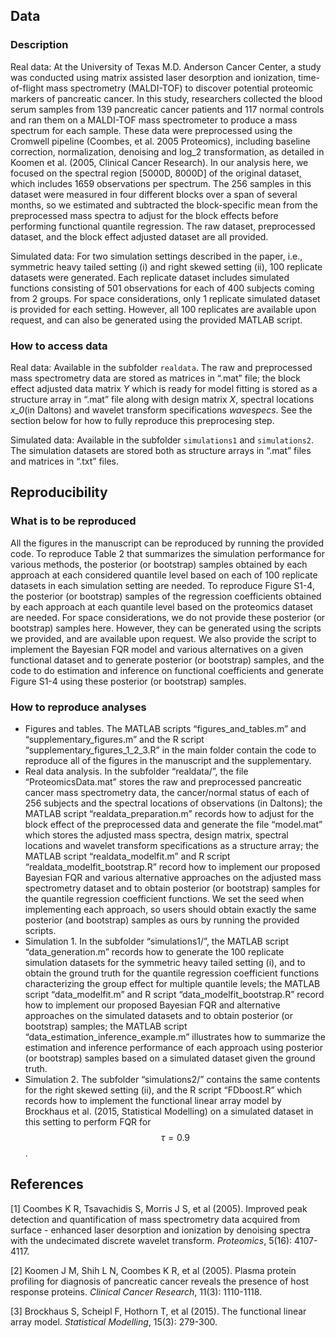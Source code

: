 ## Data 

### Description 

Real data: At the University of Texas M.D. Anderson Cancer Center, a study was conducted using matrix assisted laser desorption and ionization, time-of-flight mass spectrometry (MALDI-TOF) to discover potential proteomic markers of pancreatic cancer. In this study, researchers collected the blood serum samples from 139 pancreatic cancer patients and 117 normal controls and ran them on a MALDI-TOF mass spectrometer to produce a mass spectrum for each sample.  These data were preprocessed using the Cromwell pipeline (Coombes, et al. 2005 Proteomics), including baseline correction, normalization, denoising and log_2 transformation, as detailed in Koomen et al. (2005, Clinical Cancer Research).  In our analysis here, we focused on the spectral region [5000D, 8000D] of the original dataset, which includes 1659 observations per spectrum. The 256 samples in this dataset were measured in four different blocks over a span of several months, so we estimated and subtracted the block-specific mean from the preprocessed mass spectra to adjust for the block effects before performing functional quantile regression. The raw dataset, preprocessed dataset, and the block effect adjusted dataset are all provided.

Simulated data: For two simulation settings described in the paper, i.e., symmetric heavy tailed setting (i) and right skewed setting (ii), 100 replicate datasets were generated. Each replicate dataset includes simulated functions consisting of 501 observations for each of 400 subjects coming from 2 groups. For space considerations, only 1 replicate simulated dataset is provided for each setting. However, all 100 replicates are available upon request, and can also be generated using the provided MATLAB script.

### How to access data 

Real data: Available in the subfolder ```realdata```. The raw and preprocessed mass spectrometry data are stored as matrices in “.mat” file; the block effect adjusted data matrix _Y_ which is ready for model fitting is stored as a structure array in “.mat” file along with design matrix _X_, spectral locations _x_0_(in Daltons) and wavelet transform specifications _wavespecs_. See the section below for how to fully reproduce this preprocesing step. 

Simulated data: Available in the subfolder ```simulations1``` and ```simulations2```. The simulation datasets are stored both as structure arrays in “.mat” files and matrices in “.txt” files. 

## Reproducibility

### What is to be reproduced    
All the figures in the manuscript can be reproduced by running the provided code. To reproduce Table 2 that summarizes the simulation performance for various methods, the posterior (or bootstrap) samples obtained by each approach at each considered quantile level based on each of 100 replicate datasets in each simulation setting are needed. To reproduce Figure S1-4, the posterior (or bootstrap) samples of the regression coefficients obtained by each approach at each quantile level based on the proteomics dataset are needed. For space considerations, we do not provide these posterior (or bootstrap) samples here.  However, they can be generated using the scripts we provided, and are available upon request. We also provide the script to implement the Bayesian FQR model and various alternatives on a given functional dataset and to generate posterior (or bootstrap) samples, and the code to do estimation and inference on functional coefficients and generate Figure S1-4 using these posterior (or bootstrap) samples.

### How to reproduce analyses     
- Figures and tables. The MATLAB scripts “figures_and_tables.m” and “supplementary_figures.m” and the R script “supplementary_figures_1_2_3.R” in the main folder contain the code to reproduce all of the figures in the manuscript and the supplementary. 
- Real data analysis. In the subfolder “realdata/”, the file “ProteomicsData.mat” stores the raw and preprocessed pancreatic cancer mass spectrometry data, the cancer/normal status of each of 256 subjects and the spectral locations of observations (in Daltons); the MATLAB script “realdata_preparation.m” records how to adjust for the block effect of the preprocessed data and generate the file “model.mat” which stores the adjusted mass spectra, design matrix, spectral locations and wavelet transform specifications as a structure array; the MATLAB script “realdata_modelfit.m” and R script “realdata_modelfit_bootstrap.R” record how to implement our proposed Bayesian FQR and various alternative approaches on the adjusted mass spectrometry dataset and to obtain posterior (or bootstrap) samples for the quantile regression coefficient functions. We set the seed when implementing each approach, so users should obtain exactly the same posterior (and bootstrap) samples as ours by running the provided scripts.
- Simulation 1. In the subfolder “simulations1/”, the MATLAB script “data_generation.m” records how to generate the 100 replicate simulation datasets for the symmetric heavy tailed setting (i), and to obtain the ground truth for the quantile regression coefficient functions characterizing the group effect for multiple quantile levels; the MATLAB script “data_modelfit.m” and R script “data_modelfit_bootstrap.R” record how to implement our proposed Bayesian FQR and alternative approaches on the simulated datasets and to obtain posterior (or bootstrap) samples; the MATLAB script “data_estimation_inference_example.m” illustrates how to summarize the estimation and inference performance of each approach using posterior (or bootstrap) samples based on a simulated dataset given the ground truth.
- Simulation 2. The subfolder “simulations2/” contains the same contents for the right skewed setting (ii), and the R script “FDboost.R” which records how to implement the functional linear array model by Brockhaus et al. (2015, Statistical Modelling) on a simulated dataset in this setting to perform FQR for $$\tau=0.9$$.

## References
[1] Coombes K R, Tsavachidis S, Morris J S, et al (2005). Improved peak detection and quantification of mass spectrometry data acquired from surface - enhanced laser desorption and ionization by denoising spectra with the undecimated discrete wavelet transform. _Proteomics_, 5(16): 4107-4117.

[2] Koomen J M, Shih L N, Coombes K R, et al (2005). Plasma protein profiling for diagnosis of pancreatic cancer reveals the presence of host response proteins. _Clinical Cancer Research_, 11(3): 1110-1118.

[3] Brockhaus S, Scheipl F, Hothorn T, et al (2015). The functional linear array model. _Statistical Modelling_, 15(3): 279-300.
